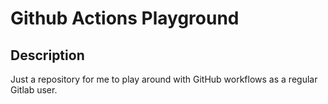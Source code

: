 # Github Actions Playground

## Description
Just a repository for me to play around with GitHub workflows as a regular Gitlab user.
